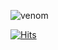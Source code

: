 ![venom](https://capsule-render.vercel.app/api?type=venom&height=200&color=gradient&text=PeppermintBacon&fontAlignY=37&textBg=false&fontColor=81F7BE)





[![Hits](https://hits.seeyoufarm.com/api/count/incr/badge.svg?url=https%3A%2F%2Fgithub.com%2FPeppermintBacon&count_bg=%23E4E9E1&title_bg=%23555555&icon=&icon_color=%23E7E7E7&title=hits&edge_flat=false)](https://hits.seeyoufarm.com)
